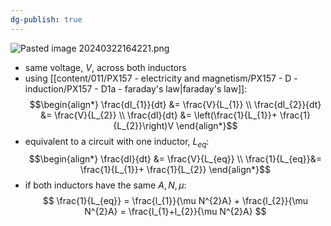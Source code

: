 ```yaml
---
dg-publish: true
---
```

![Pasted image 20240322164221.png](/img/user/pics/Pasted%20image%2020240322164221.png)
- same voltage, $V$, across both inductors
- using [[content/011/PX157 - electricity and magnetism/PX157 - D - induction/PX157 - D1a - faraday's law\|faraday's law]]:
$$\begin{align*}
		\frac{dI_{1}}{dt} &= \frac{V}{L_{1}} \\
		\frac{dI_{2}}{dt} &= \frac{V}{L_{2}} \\
		\frac{dI}{dt} &= \left(\frac{1}{L_{1}}+ \frac{1}{L_{2}}\right)V
	\end{align*}$$
- equivalent to a circuit with one inductor, $L_{eq}:$
$$\begin{align*}
		\frac{dI}{dt} &= \frac{V}{L_{eq}} \\
		\frac{1}{L_{eq}}&= \frac{1}{L_{1}}+ \frac{1}{L_{2}}
	\end{align*}$$
- if both inductors have the same ${} A,N,\mu:$
$$
\frac{1}{L_{eq}} = \frac{l_{1}}{\mu N^{2}A} + \frac{l_{2}}{\mu N^{2}A} = \frac{l_{1}+l_{2}}{\mu N^{2}A}
$$

